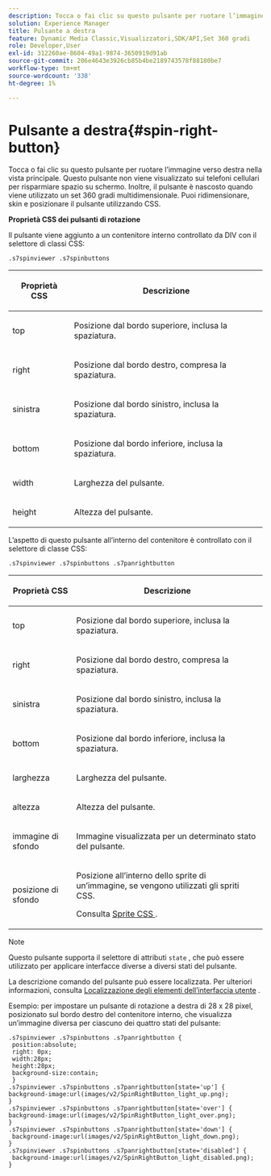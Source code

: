 ```yaml
---
description: Tocca o fai clic su questo pulsante per ruotare l’immagine verso destra nella vista principale. Questo pulsante non viene visualizzato sui telefoni cellulari per risparmiare spazio su schermo. Inoltre, il pulsante è nascosto quando viene utilizzato un set 360 gradi multidimensionale. Puoi ridimensionare, skin e posizionare il pulsante utilizzando CSS.
solution: Experience Manager
title: Pulsante a destra
feature: Dynamic Media Classic,Visualizzatori,SDK/API,Set 360 gradi
role: Developer,User
exl-id: 312260ae-8604-49a1-9874-3650919d91ab
source-git-commit: 206e4643e3926cb85b4be2189743578f88180be7
workflow-type: tm+mt
source-wordcount: '338'
ht-degree: 1%

---
```


# Pulsante a destra{#spin-right-button}

Tocca o fai clic su questo pulsante per ruotare l’immagine verso destra nella vista principale. Questo pulsante non viene visualizzato sui telefoni cellulari per risparmiare spazio su schermo. Inoltre, il pulsante è nascosto quando viene utilizzato un set 360 gradi multidimensionale. Puoi ridimensionare, skin e posizionare il pulsante utilizzando CSS.

<!--<a id="section_061E550C1C1D4DB2BD663A898895B38C"></a>-->

**Proprietà CSS dei pulsanti di rotazione**

Il pulsante viene aggiunto a un contenitore interno controllato da DIV con il selettore di classi CSS:

```
.s7spinviewer .s7spinbuttons
```

<table id="table_94EE3F5BBE4547C0B4943471CEE7EDE4"> 
 <thead> 
  <tr> 
   <th colname="col1" class="entry"> <p> Proprietà CSS </p> </th> 
   <th colname="col2" class="entry"> <p>Descrizione </p> </th> 
  </tr> 
 </thead>
 <tbody> 
  <tr> 
   <td colname="col1"> <p> <span class="codeph"> top  </span> </p> </td> 
   <td colname="col2"> <p>Posizione dal bordo superiore, inclusa la spaziatura. </p> </td> 
  </tr> 
  <tr> 
   <td colname="col1"> <p> <span class="codeph"> right  </span> </p> </td> 
   <td colname="col2"> <p>Posizione dal bordo destro, compresa la spaziatura. </p> </td> 
  </tr> 
  <tr> 
   <td colname="col1"> <p> <span class="codeph"> sinistra  </span> </p> </td> 
   <td colname="col2"> <p>Posizione dal bordo sinistro, inclusa la spaziatura. </p> </td> 
  </tr> 
  <tr> 
   <td colname="col1"> <p> <span class="codeph"> bottom  </span> </p> </td> 
   <td colname="col2"> <p>Posizione dal bordo inferiore, inclusa la spaziatura. </p> </td> 
  </tr> 
  <tr> 
   <td colname="col1"> <p> <span class="codeph"> width </span> </p> </td> 
   <td colname="col2"> <p>Larghezza del pulsante. </p> </td> 
  </tr> 
  <tr> 
   <td colname="col1"> <p> <span class="codeph"> height </span> </p> </td> 
   <td colname="col2"> <p>Altezza del pulsante. </p> </td> 
  </tr> 
 </tbody> 
</table>

L’aspetto di questo pulsante all’interno del contenitore è controllato con il selettore di classe CSS:

```
.s7spinviewer .s7spinbuttons .s7panrightbutton
```

<table id="table_3EC45539877A479DB83E8FC69142450B"> 
 <thead> 
  <tr> 
   <th colname="col1" class="entry"> <p> Proprietà CSS </p> </th> 
   <th colname="col2" class="entry"> <p>Descrizione </p> </th> 
  </tr> 
 </thead>
 <tbody> 
  <tr> 
   <td colname="col1"> <p> <span class="codeph"> top  </span> </p> </td> 
   <td colname="col2"> <p>Posizione dal bordo superiore, inclusa la spaziatura. </p> </td> 
  </tr> 
  <tr> 
   <td colname="col1"> <p> <span class="codeph"> right  </span> </p> </td> 
   <td colname="col2"> <p>Posizione dal bordo destro, compresa la spaziatura. </p> </td> 
  </tr> 
  <tr> 
   <td colname="col1"> <p> <span class="codeph"> sinistra  </span> </p> </td> 
   <td colname="col2"> <p>Posizione dal bordo sinistro, inclusa la spaziatura. </p> </td> 
  </tr> 
  <tr> 
   <td colname="col1"> <p> <span class="codeph"> bottom  </span> </p> </td> 
   <td colname="col2"> <p>Posizione dal bordo inferiore, inclusa la spaziatura. </p> </td> 
  </tr> 
  <tr> 
   <td colname="col1"> <p> <span class="codeph"> larghezza  </span> </p> </td> 
   <td colname="col2"> <p>Larghezza del pulsante. </p> </td> 
  </tr> 
  <tr> 
   <td colname="col1"> <p> <span class="codeph"> altezza  </span> </p> </td> 
   <td colname="col2"> <p>Altezza del pulsante. </p> </td> 
  </tr> 
  <tr> 
   <td colname="col1"> <p> <span class="codeph"> immagine di sfondo  </span> </p> </td> 
   <td colname="col2"> <p>Immagine visualizzata per un determinato stato del pulsante. </p> </td> 
  </tr> 
  <tr> 
   <td colname="col1"> <p> <span class="codeph"> posizione di sfondo  </span> </p> </td> 
   <td colname="col2"> <p>Posizione all’interno dello sprite di un’immagine, se vengono utilizzati gli spriti CSS. </p> <p>Consulta <a href="../../../c-html5-s7-aem-asset-viewers/c-html5-spin-viewer-about/c-html5-spin-viewer-customizingviewer/c-html5-spin-viewer-customizingviewer.md#section-b671c70acf284cb0aea678c2d2e4babc" format="dita" scope="local"> Sprite CSS </a>. </p> </td> 
  </tr> 
 </tbody> 
</table>

>[!NOTE]
>
>Questo pulsante supporta il selettore di attributi `state` , che può essere utilizzato per applicare interfacce diverse a diversi stati del pulsante.

La descrizione comando del pulsante può essere localizzata. Per ulteriori informazioni, consulta [Localizzazione degli elementi dell’interfaccia utente](../../../c-html5-s7-aem-asset-viewers/c-html5-spin-viewer-about/c-html5-spin-viewer-localization.md#concept-e35c15c9e82648328806cdc6aa255d98) .

Esempio: per impostare un pulsante di rotazione a destra di 28 x 28 pixel, posizionato sul bordo destro del contenitore interno, che visualizza un’immagine diversa per ciascuno dei quattro stati del pulsante:

```
.s7spinviewer .s7spinbuttons .s7panrightbutton { 
 position:absolute; 
 right: 0px; 
 width:28px; 
 height:28px; 
 background-size:contain; 
 } 
.s7spinviewer .s7spinbuttons .s7panrightbutton[state='up'] { 
background-image:url(images/v2/SpinRightButton_light_up.png); 
} 
.s7spinviewer .s7spinbuttons .s7panrightbutton[state='over'] { 
background-image:url(images/v2/SpinRightButton_light_over.png); 
} 
.s7spinviewer .s7spinbuttons .s7panrightbutton[state='down'] { 
 background-image:url(images/v2/SpinRightButton_light_down.png); 
} 
.s7spinviewer .s7spinbuttons .s7panrightbutton[state='disabled'] { 
 background-image:url(images/v2/SpinRightButton_light_disabled.png); 
}
```
